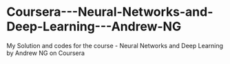 # Coursera---Neural-Networks-and-Deep-Learning---Andrew-NG
My Solution and codes for the course - Neural Networks and Deep Learning by Andrew NG on Coursera
